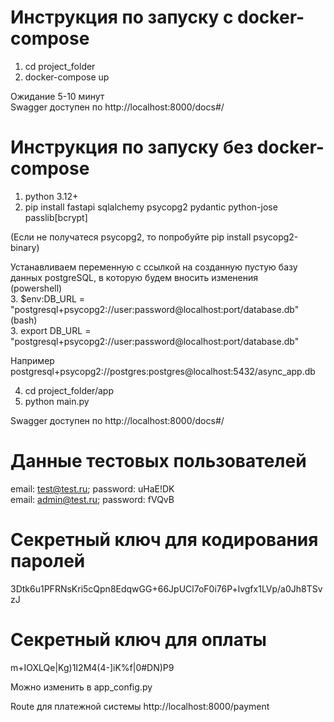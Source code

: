# Инструкция по запуску с docker-compose  
1. cd project_folder  
2. docker-compose up  

Ожидание 5-10 минут  
Swagger доступен по http://localhost:8000/docs#/  
  
# Инструкция по запуску без docker-compose
1. python 3.12+
2. pip install fastapi sqlalchemy psycopg2 pydantic python-jose passlib[bcrypt]  

(Если не получатеся psycopg2, то попробуйте pip install psycopg2-binary)

Устанавливаем переменную с ссылкой на созданную пустую базу данных postgreSQL, в которую будем вносить изменения  
(powershell)  
3. $env:DB_URL = "postgresql+psycopg2://user:password@localhost:port/database.db"  
(bash)  
3. export DB_URL = "postgresql+psycopg2://user:password@localhost:port/database.db"  
  
Например postgresql+psycopg2://postgres:postgres@localhost:5432/async_app.db  
  
4. cd project_folder/app  
5. python main.py
  
Swagger доступен по http://localhost:8000/docs#/  
  
# Данные тестовых пользователей
email: test@test.ru; password: uHaE!DK  
email: admin@test.ru; password: fVQvB  

# Секретный ключ для кодирования паролей
3Dtk6u1PFRNsKri5cQpn8EdqwGG+66JpUCl7oF0i76P+lvgfx1LVp/a0Jh8TSvzJ  

# Секретный ключ для оплаты
m+IOXLQe|Kg)1I2M4(4-]iK%f|0#DN)P9  

Можно изменить в app_config.py  
  
Route для платежной системы http://localhost:8000/payment  
